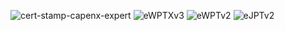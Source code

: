  ![cert-stamp-capenx-expert](https://github.com/user-attachments/assets/b144a205-e91c-4ee9-988c-2e2c93659db4) ![eWPTXv3](https://api.accredible.com/v1/frontend/credential_website_embed_image/badge/130542707) ![eWPTv2](https://api.accredible.com/v1/frontend/credential_website_embed_image/badge/118275327) ![eJPTv2](https://api.accredible.com/v1/frontend/credential_website_embed_image/badge/111771873)
